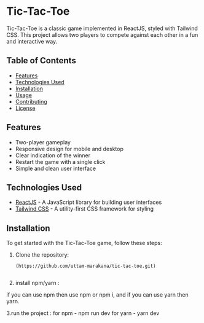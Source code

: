 # Tic-Tac-Toe

Tic-Tac-Toe is a classic game implemented in ReactJS, styled with Tailwind CSS. This project allows two players to compete against each other in a fun and interactive way.

## Table of Contents

- [Features](#features)
- [Technologies Used](#technologies-used)
- [Installation](#installation)
- [Usage](#usage)
- [Contributing](#contributing)
- [License](#license)

## Features

- Two-player gameplay
- Responsive design for mobile and desktop
- Clear indication of the winner
- Restart the game with a single click
- Simple and clean user interface

## Technologies Used

- [ReactJS](https://reactjs.org/) - A JavaScript library for building user interfaces
- [Tailwind CSS](https://tailwindcss.com/) - A utility-first CSS framework for styling

## Installation

To get started with the Tic-Tac-Toe game, follow these steps:

1. Clone the repository:

   ```bash/command prompt :
   (https://github.com/uttam-marakana/tic-tac-toe.git)


2. install npm/yarn :

  if you can use npm then use npm or npm i, and if you can use yarn then yarn.


3.run the project :
  for npm - npm run dev for yarn - yarn dev

  
